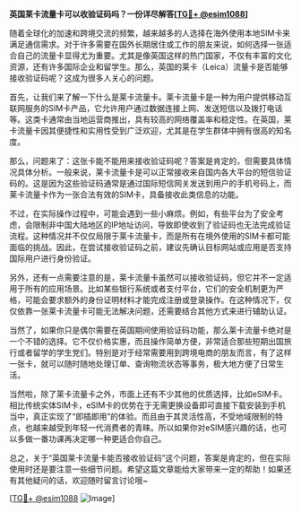 **英国莱卡流量卡可以收验证码吗？一份详尽解答[[TG💪+ @esim1088](https://t.me/s/esim1088)]**

随着全球化的加速和跨境交流的频繁，越来越多的人选择在海外使用本地SIM卡来满足通信需求。对于许多需要在国外长期居住或工作的朋友来说，如何选择一张适合自己的流量卡显得尤为重要。尤其是像英国这样的热门国家，不仅有丰富的文化资源，还有许多国际企业和留学生。那么，英国的莱卡（Leica）流量卡是否能够接收验证码呢？这成为很多人关心的问题。

首先，让我们来了解一下什么是莱卡流量卡。莱卡流量卡是一种为用户提供移动互联网服务的SIM卡产品，它允许用户通过数据连接上网、发送短信以及拨打电话等。这类卡通常由当地运营商推出，具有较高的网络覆盖率和稳定性。在英国，莱卡流量卡因其便捷性和实用性受到广泛欢迎，尤其是在学生群体中拥有很高的知名度。

那么，问题来了：这张卡能不能用来接收验证码呢？答案是肯定的，但需要具体情况具体分析。一般来说，莱卡流量卡是可以正常接收来自国内各大平台的短信验证码的。这是因为这些验证码通常是通过国际短信网关发送到用户的手机号码上，而莱卡流量卡作为一张合法有效的SIM卡，具备接收此类信息的功能。

不过，在实际操作过程中，可能会遇到一些小麻烦。例如，有些平台为了安全考虑，会限制非中国大陆地区的IP地址访问，导致即使收到了验证码也无法完成验证流程。这种情况并不仅仅局限于莱卡流量卡，而是所有在境外使用的SIM卡都可能面临的挑战。因此，在尝试接收验证码之前，建议先确认目标网站或应用是否支持国际用户进行身份验证。

另外，还有一点需要注意的是，莱卡流量卡虽然可以接收验证码，但它并不一定适用于所有的应用场景。比如某些银行系统或者支付平台，它们的安全机制更为严格，可能会要求额外的身份证明材料才能完成注册或登录操作。在这种情况下，仅仅依靠一张莱卡流量卡可能无法解决问题，还需要结合其他方式来进行辅助认证。

当然了，如果你只是偶尔需要在英国期间使用验证码功能，那么莱卡流量卡绝对是一个不错的选择。它不仅价格实惠，而且操作简单方便，非常适合那些短期出国旅行或者留学的学生党们。特别是对于经常需要用到跨境电商的朋友而言，有了这样一张卡，就可以随时随地处理订单、查询物流状态等事务，极大地方便了日常生活。

当然啦，除了莱卡流量卡之外，市面上还有不少其他的优质选择，比如eSIM卡。相比传统实体SIM卡，eSIM卡的优势在于无需更换设备即可直接下载安装到手机当中，真正实现了“即插即用”的体验。而且由于其灵活性高，不受地域限制的特点，也越来越受到年轻一代消费者的青睐。所以如果你对eSIM感兴趣的话，也可以多做一番功课再决定哪一种更适合你自己。

总之，关于“英国莱卡流量卡能否接收验证码”这个问题，答案是肯定的，但在实际使用时还是要注意一些细节问题。希望这篇文章能给大家带来一定的帮助！如果还有其他疑问的话，欢迎随时留言讨论哦~

[[TG💪+ @esim1088](https://t.me/s/esim1088) ![Image](https://i.postimg.cc/4NQfJmqS/Snipaste-2025-05-13-00-14-12.png)]